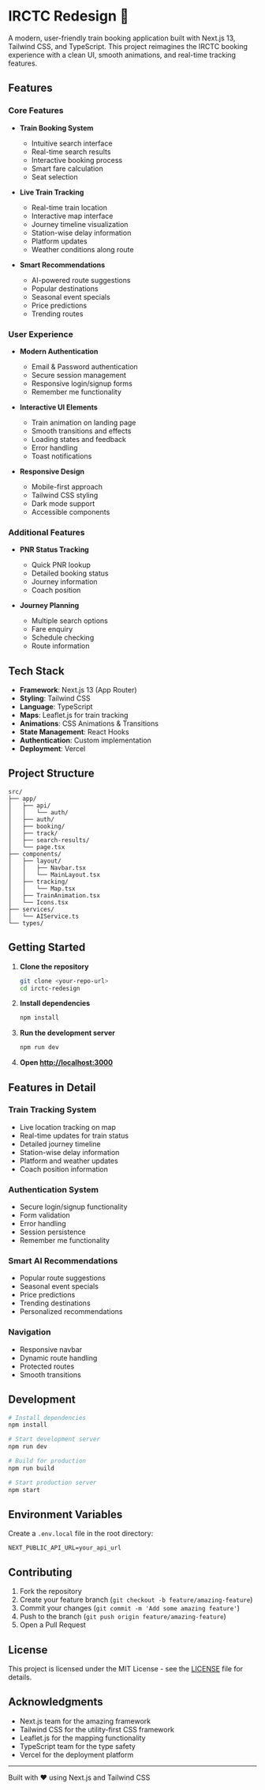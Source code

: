# IRCTC Redesign 🚂

A modern, user-friendly train booking application built with Next.js 13, Tailwind CSS, and TypeScript. This project reimagines the IRCTC booking experience with a clean UI, smooth animations, and real-time tracking features.

## Features

### Core Features
- **Train Booking System**
  - Intuitive search interface
  - Real-time search results
  - Interactive booking process
  - Smart fare calculation
  - Seat selection

- **Live Train Tracking**
  - Real-time train location
  - Interactive map interface
  - Journey timeline visualization
  - Station-wise delay information
  - Platform updates
  - Weather conditions along route

- **Smart Recommendations**
  - AI-powered route suggestions
  - Popular destinations
  - Seasonal event specials
  - Price predictions
  - Trending routes

### User Experience
- **Modern Authentication**
  - Email & Password authentication
  - Secure session management
  - Responsive login/signup forms
  - Remember me functionality

- **Interactive UI Elements**
  - Train animation on landing page
  - Smooth transitions and effects
  - Loading states and feedback
  - Error handling
  - Toast notifications

- **Responsive Design**
  - Mobile-first approach
  - Tailwind CSS styling
  - Dark mode support
  - Accessible components

### Additional Features
- **PNR Status Tracking**
  - Quick PNR lookup
  - Detailed booking status
  - Journey information
  - Coach position

- **Journey Planning**
  - Multiple search options
  - Fare enquiry
  - Schedule checking
  - Route information

## Tech Stack

- **Framework**: Next.js 13 (App Router)
- **Styling**: Tailwind CSS
- **Language**: TypeScript
- **Maps**: Leaflet.js for train tracking
- **Animations**: CSS Animations & Transitions
- **State Management**: React Hooks
- **Authentication**: Custom implementation
- **Deployment**: Vercel

## Project Structure

```
src/
├── app/
│   ├── api/
│   │   └── auth/
│   ├── auth/
│   ├── booking/
│   ├── track/
│   ├── search-results/
│   └── page.tsx
├── components/
│   ├── layout/
│   │   ├── Navbar.tsx
│   │   └── MainLayout.tsx
│   ├── tracking/
│   │   └── Map.tsx
│   ├── TrainAnimation.tsx
│   └── Icons.tsx
├── services/
│   └── AIService.ts
└── types/
```

## Getting Started

1. **Clone the repository**
   ```bash
   git clone <your-repo-url>
   cd irctc-redesign
   ```

2. **Install dependencies**
   ```bash
   npm install
   ```

3. **Run the development server**
   ```bash
   npm run dev
   ```

4. **Open [http://localhost:3000](http://localhost:3000)**

## Features in Detail

### Train Tracking System
- Live location tracking on map
- Real-time updates for train status
- Detailed journey timeline
- Station-wise delay information
- Platform and weather updates
- Coach position information

### Authentication System
- Secure login/signup functionality
- Form validation
- Error handling
- Session persistence
- Remember me functionality

### Smart AI Recommendations
- Popular route suggestions
- Seasonal event specials
- Price predictions
- Trending destinations
- Personalized recommendations

### Navigation
- Responsive navbar
- Dynamic route handling
- Protected routes
- Smooth transitions

## Development

```bash
# Install dependencies
npm install

# Start development server
npm run dev

# Build for production
npm run build

# Start production server
npm start
```

## Environment Variables

Create a `.env.local` file in the root directory:

```env
NEXT_PUBLIC_API_URL=your_api_url
```

## Contributing

1. Fork the repository
2. Create your feature branch (`git checkout -b feature/amazing-feature`)
3. Commit your changes (`git commit -m 'Add some amazing feature'`)
4. Push to the branch (`git push origin feature/amazing-feature`)
5. Open a Pull Request

## License

This project is licensed under the MIT License - see the [LICENSE](LICENSE) file for details.

## Acknowledgments

- Next.js team for the amazing framework
- Tailwind CSS for the utility-first CSS framework
- Leaflet.js for the mapping functionality
- TypeScript team for the type safety
- Vercel for the deployment platform

---

Built with ❤️ using Next.js and Tailwind CSS 